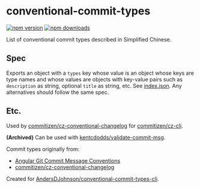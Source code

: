 # conventional-commit-types

[![npm version](https://img.shields.io/npm/v/conventional-commit-types-zh-cn.svg?style=flat-square)](https://www.npmjs.org/package/conventional-commit-types-zh-cn)
[![npm downloads](https://img.shields.io/npm/dt/conventional-commit-types-zh-cn)](http://npm-stat.com/charts.html?package=conventional-commit-types-zh-cn&from=2023-11-01)

List of conventional commit types described in Simplified Chinese.

## Spec

Exports an object with a `types` key whose value is an object whose keys are type names and whose values are objects with key-value pairs such as `description` as string, optional `title` as string, etc. See [index.json](index.json). Any alternatives should follow the same spec.

## Etc.

Used by [commitizen/cz-conventional-changelog](https://github.com/commitizen/cz-conventional-changelog) for [commitizen/cz-cli](https://github.com/commitizen/cz-cli).

**(Archived)** Can be used with [kentcdodds/validate-commit-msg](https://github.com/kentcdodds/validate-commit-msg#types).

Commit types originally from:
* [Angular Git Commit Message Conventions](https://github.com/angular/angular/blob/master/CONTRIBUTING.md#type)
* [commitizen/cz-conventional-changelog](https://github.com/commitizen/cz-conventional-changelog)

Created for [AndersDJohnson/conventional-commit-types-cli](https://github.com/AndersDJohnson/conventional-commit-types-cli).
